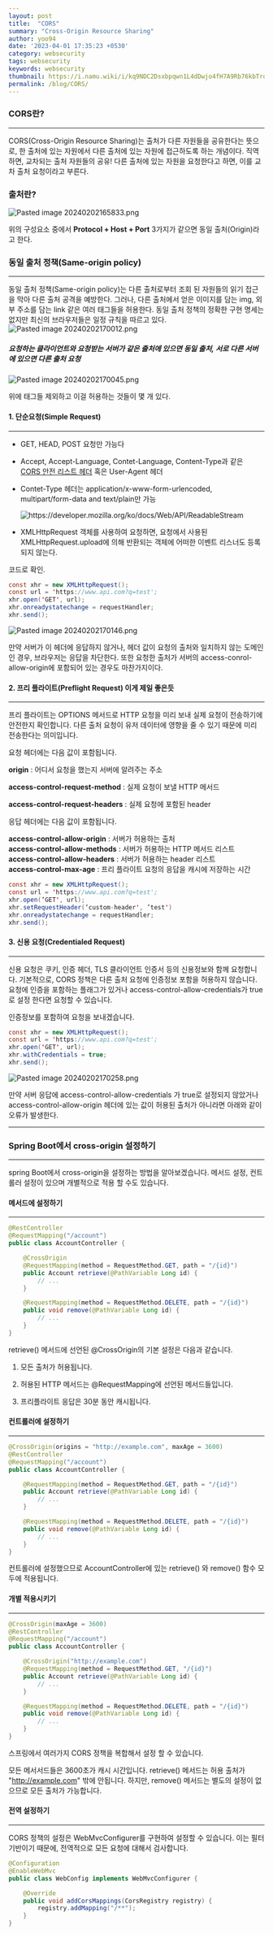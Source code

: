```yaml
---
layout: post
title:  "CORS"
summary: "Cross-Origin Resource Sharing"
author: yoo94
date: '2023-04-01 17:35:23 +0530'
category: websecurity
tags: websecurity
keywords: websecurity
thumbnail: https://i.namu.wiki/i/kq9NDC2Dsxbpqwn1L4dDwjo4fH7A9Rb76kbTrqpRirwq1VjPHDyr0Rp_P_Y0MhxFadKjqT5yBClhRDIWxapZNIdIrW8EkbT6KVv90O9wZqZ0ouYllY8gkIa39etQZDdg1d2fR6odJZ7_hYgF4FaLXg.webp
permalink: /blog/CORS/
---
```

### **CORS란?**

---

CORS(Cross-Origin Resource Sharing)는 출처가 다른 자원들을 공유한다는 뜻으로, 한 출처에 있는 자원에서 다른 출처에 있는 자원에 접근하도록 하는 개념이다. 직역하면, 교차되는 출처 자원들의 공유! 다른 출처에 있는 자원을 요청한다고 하면, 이를 교차 출처 요청이라고 부른다.
### 출처란?

<img src="/blog/postImg/Pasted image 20240202165833.png" alt="Pasted image 20240202165833.png" style="max-width:100%;">

위의 구성요소 중에서 **Protocol + Host + Port** 3가지가 같으면 동일 출처(Origin)라고 한다.


### **동일 출처 정책(Same-origin policy)**

---

동일 출처 정책(Same-origin policy)는 다른 출처로부터 조회 된 자원들의 읽기 접근을 막아 다른 출처 공격을 예방한다. 그러나,  다른 출처에서 얻은 이미지를 담는 img, 외부 주소를 담는 link 같은 여러 태그들을 허용한다. 동일 출처 정책의 정확한 구현 명세는 없지만 최신의 브라우저들은 일정 규칙을 따르고 있다.
<img src="/assets/postImg/Pasted image 20240202170012.png" alt="Pasted image 20240202170012.png" style="max-width:100%;">

##### 요청하는 클라이언트와 요청받는 서버가 **같은 출처에 있으면 동일 출처**, **서로 다른 서버에 있으면 다른 출처 요청**
<img src="/blog/postImg/Pasted image 20240202170045.png" alt="Pasted image 20240202170045.png" style="max-width:100%;">

위에 태그들 제외하고 이걸 허용하는 것들이 몇 개 있다.
#### **1. 단순요청(Simple Request)**

---

- GET, HEAD, POST 요청만 가능다

- Accept, Accept-Language, Contet-Language, Content-Type과 같은 [CORS 안전 리스트 헤더](https://developer.mozilla.org/en-US/docs/Glossary/CORS-safelisted_request_header) 혹은 User-Agent 헤더

- Contet-Type 헤더는 application/x-www-form-urlencoded, multipart/form-data and text/plain만 가능

  <img src="https://developer.mozilla.org/ko/docs/Web/API/ReadableStream" alt="https://developer.mozilla.org/ko/docs/Web/API/ReadableStream" style="max-width:100%;">
- XMLHttpRequest 객체를 사용하여 요청하면, 요청에서 사용된 XMLHttpRequest.upload에 의해 반환되는 객체에 어떠한 이벤트 리스너도 등록되지 않는다.

코드로 확인.

```java
const xhr = new XMLHttpRequest(); 
const url = 'https://www.api.com?q=test'; 
xhr.open('GET', url); 
xhr.onreadystatechange = requestHandler; 
xhr.send();
```
<img src="/blog/postImg/Pasted image 20240202170146.png" alt="Pasted image 20240202170146.png" style="max-width:100%;">

만약 서버가 이 헤더에 응답하지 않거나, 헤더 값이 요청의 출처와 일치하지 않는 도메인인 경우, 브라우저는 응답을 차단한다.
 또한 요청한 출처가 서버의 access-conrol-allow-origin에 포함되어 있는 경우도 마찬가지이다.
#### **2.  프리 플라이트(Preflight Request)** 이게 제일 좋은듯

---

프리 플라이트는 OPTIONS 메서드로 HTTP 요청을 미리 보내 실제 요청이 전송하기에 안전한지 확인합니다. 다른 출처 요청이 유저 데이터에 영향을 줄 수 있기 때문에  미리 전송한다는 의미입니다.

요청 헤더에는 다음 값이 포함됩니다.

**origin** : 어디서 요청을 했는지 서버에 알려주는 주소

**access-control-request-method** : 실제 요청이 보낼 HTTP 메서드

**access-control-request-headers** : 실제 요청에 포함된 header

응답 헤더에는 다음 값이 포함됩니다.

**access-control-allow-origin** : 서버가 허용하는 출처  
**access-control-allow-methods** : 서버가 허용하는 HTTP 메서드 리스트  
**access-control-allow-headers** : 서버가 허용하는 header 리스트  
**access-control-max-age** : 프리 플라이트 요청의 응답을 캐시에 저장하는 시간

```java
const xhr = new XMLHttpRequest();
const url = 'https://www.api.com?q=test';
xhr.open(‘GET', url);
xhr.setRequestHeader(‘custom-header', ’test')
xhr.onreadystatechange = requestHandler;
xhr.send();
```


#### **3. 신용 요청(Credentialed Request)**

---

신용 요청은 쿠키, 인증 헤더, TLS 클라이언트 인증서 등의 신용정보와 함께 요청합니다. 기본적으로, CORS 정책은 다른 출처 요청에 인증정보 포함을 허용하지 않습니다. 요청에 인증을 포함하는 플래그가 있거나 access-control-allow-credentials가 true로 설정 한다면 요청할 수 있습니다. 

인증정보를 포함하여 요청을 보내겠습니다.

```java
const xhr = new XMLHttpRequest();
const url = 'https://www.api.com?q=test';
xhr.open('GET', url);
xhr.withCredentials = true;
xhr.send();
```
<img src="/blog/postImg/Pasted image 20240202170258.png" alt="Pasted image 20240202170258.png" style="max-width:100%;">

만약 서버 응답에 access-control-allow-credentials 가 true로 설정되지 않았거나 access-control-allow-origin 헤더에 있는 값이 허용된 출처가 아니라면 아래와 같이 오류가 발생한다.




---
### **Spring Boot에서 cross-origin 설정하기**

---

spring Boot에서 cross-origin을 설정하는 방법을 알아보겠습니다. 메서드 설정, 컨트롤러 설정이 있으며 개별적으로 적용 할 수도 있습니다.

#### **메서드에 설정하기**

---

```java
@RestController
@RequestMapping("/account")
public class AccountController {

    @CrossOrigin
    @RequestMapping(method = RequestMethod.GET, path = "/{id}")
    public Account retrieve(@PathVariable Long id) {
        // ...
    }

    @RequestMapping(method = RequestMethod.DELETE, path = "/{id}")
    public void remove(@PathVariable Long id) {
        // ...
    }
}
```

retrieve() 메서드에 선언된 @CrossOrigin의 기본 설정은 다음과 같습니다.

1. 모든 출처가 허용됩니다.

2. 허용된 HTTP 메서드는 @RequestMapping에 선언된 메서드들입니다.

3. 프리플라이트 응답은 30분 동안 캐시됩니다.

#### **컨트롤러에 설정하기**

---

```java
@CrossOrigin(origins = "http://example.com", maxAge = 3600)
@RestController
@RequestMapping("/account")
public class AccountController {

    @RequestMapping(method = RequestMethod.GET, path = "/{id}")
    public Account retrieve(@PathVariable Long id) {
        // ...
    }

    @RequestMapping(method = RequestMethod.DELETE, path = "/{id}")
    public void remove(@PathVariable Long id) {
        // ...
    }
}
```

컨트롤러에 설정했으므로 AccountController에 있는 retrieve() 와 remove() 함수 모두에 적용됩니다. 

####  **개별 적용시키기**

---

```java
@CrossOrigin(maxAge = 3600)
@RestController
@RequestMapping("/account")
public class AccountController {

    @CrossOrigin("http://example.com")
    @RequestMapping(method = RequestMethod.GET, "/{id}")
    public Account retrieve(@PathVariable Long id) {
        // ...
    }

    @RequestMapping(method = RequestMethod.DELETE, path = "/{id}")
    public void remove(@PathVariable Long id) {
        // ...
    }
}
```

스프링에서 여러가지 CORS 정책을 복합해서 설정 할 수 있습니다.

모든 메서서드들은 3600초가 캐시 시간입니다. retrieve() 메서드는 허용 출처가 "http://example.com" 밖에 안됩니다. 하지만, remove() 메서드는 별도의 설정이 없으므로 모든 출처가 가능합니다.

#### **전역 설정하기**

---

CORS 정책의 설정은 WebMvcConfigurer를 구현하여 설정할 수 있습니다. 이는 필터 기반이기 때문에, 전역적으로 모든 요청에 대해서 검사합니다.

```java
@Configuration
@EnableWebMvc
public class WebConfig implements WebMvcConfigurer {

    @Override
    public void addCorsMappings(CorsRegistry registry) {
        registry.addMapping("/**");
    }
}
```